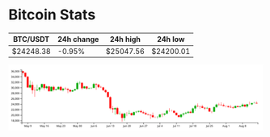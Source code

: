 # Bitcoin Stats

BTC/USDT|24h change|24h high|24h low|
|---|---|---|---|
|$24248.38|-0.95%|$25047.56|$24200.01|

<img src="./chart.svg">
